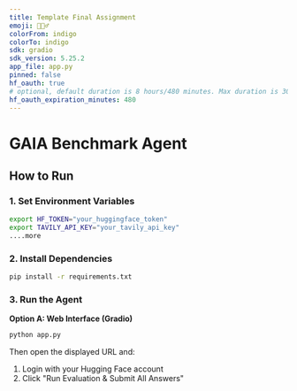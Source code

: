 ```yaml
---
title: Template Final Assignment
emoji: 🕵🏻‍♂️
colorFrom: indigo
colorTo: indigo
sdk: gradio
sdk_version: 5.25.2
app_file: app.py
pinned: false
hf_oauth: true
# optional, default duration is 8 hours/480 minutes. Max duration is 30 days/43200 minutes.
hf_oauth_expiration_minutes: 480
---
```


# GAIA Benchmark Agent

## How to Run

### 1. Set Environment Variables
```bash
export HF_TOKEN="your_huggingface_token"
export TAVILY_API_KEY="your_tavily_api_key"
....more
```

### 2. Install Dependencies
```bash
pip install -r requirements.txt
```

### 3. Run the Agent

**Option A: Web Interface (Gradio)**
```bash
python app.py
```
Then open the displayed URL and:
1. Login with your Hugging Face account
2. Click "Run Evaluation & Submit All Answers"


